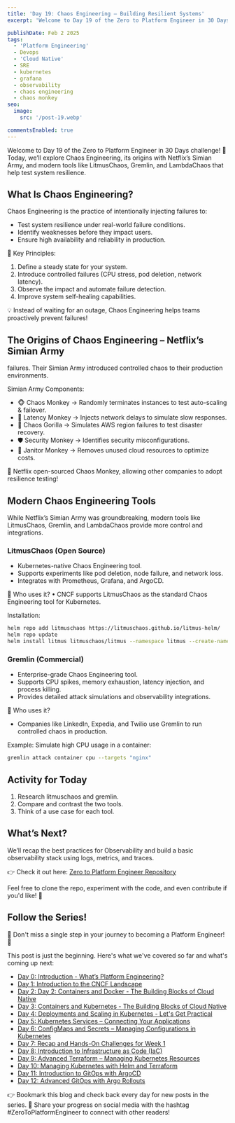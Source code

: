 ```yaml
---
title: 'Day 19: Chaos Engineering – Building Resilient Systems'
excerpt: 'Welcome to Day 19 of the Zero to Platform Engineer in 30 Days challenge! 🚀 Today, we’ll explore Chaos Engineering, its origins with Netflix’s Simian Army, and modern tools like LitmusChaos, Gremlin, and LambdaChaos that help test system resilience.'

publishDate: Feb 2 2025
tags:
  - 'Platform Engineering'
  - Devops
  - 'Cloud Native'
  - SRE
  - kubernetes
  - grafana
  - observability
  - chaos engineering
  - chaos monkey
seo:
  image:
    src: '/post-19.webp'

commentsEnabled: true
---
```


Welcome to Day 19 of the Zero to Platform Engineer in 30 Days challenge! 🚀 Today, we’ll explore Chaos Engineering, its origins with Netflix’s Simian Army, and modern tools like LitmusChaos, Gremlin, and LambdaChaos that help test system resilience.

## What Is Chaos Engineering?

Chaos Engineering is the practice of intentionally injecting failures to:

- Test system resilience under real-world failure conditions.
- Identify weaknesses before they impact users.
- Ensure high availability and reliability in production.

🎯 Key Principles:

1. Define a steady state for your system.
2. Introduce controlled failures (CPU stress, pod deletion, network latency).
3. Observe the impact and automate failure detection.
4. Improve system self-healing capabilities.

💡 Instead of waiting for an outage, Chaos Engineering helps teams proactively prevent failures!

## The Origins of Chaos Engineering – Netflix’s Simian Army

failures. Their Simian Army introduced controlled chaos to their production environments.

Simian Army Components:

- 🐵 Chaos Monkey → Randomly terminates instances to test auto-scaling & failover.
- 🐢 Latency Monkey → Injects network delays to simulate slow responses.
- 🦍 Chaos Gorilla → Simulates AWS region failures to test disaster recovery.
- 🛡️ Security Monkey → Identifies security misconfigurations.
- 🧹 Janitor Monkey → Removes unused cloud resources to optimize costs.

📌 Netflix open-sourced Chaos Monkey, allowing other companies to adopt resilience testing!

## Modern Chaos Engineering Tools

While Netflix’s Simian Army was groundbreaking, modern tools like LitmusChaos, Gremlin, and LambdaChaos provide more control and integrations.

### LitmusChaos (Open Source)

- Kubernetes-native Chaos Engineering tool.
- Supports experiments like pod deletion, node failure, and network loss.
- Integrates with Prometheus, Grafana, and ArgoCD.

📌 Who uses it?
• CNCF supports LitmusChaos as the standard Chaos Engineering tool for Kubernetes.

Installation:

```bash
helm repo add litmuschaos https://litmuschaos.github.io/litmus-helm/
helm repo update
helm install litmus litmuschaos/litmus --namespace litmus --create-namespace
```

### Gremlin (Commercial)

- Enterprise-grade Chaos Engineering tool.
- Supports CPU spikes, memory exhaustion, latency injection, and process killing.
- Provides detailed attack simulations and observability integrations.

📌 Who uses it?

- Companies like LinkedIn, Expedia, and Twilio use Gremlin to run controlled chaos in production.

Example: Simulate high CPU usage in a container:

```bash
gremlin attack container cpu --targets "nginx"
```

## Activity for Today

1. Research litmuschaos and gremlin.
2. Compare and contrast the two tools.
3. Think of a use case for each tool.

## What’s Next?

We’ll recap the best practices for Observability and build a basic observability stack using logs, metrics, and traces.

👉 Check it out here: [Zero to Platform Engineer Repository](https://github.com/parraletz/zero-to-platform-engineer)

Feel free to clone the repo, experiment with the code, and even contribute if you'd like! 🚀

## Follow the Series!

🎉 Don't miss a single step in your journey to becoming a Platform Engineer! 🎉

This post is just the beginning. Here's what we've covered so far and what's coming up next:

- [Day 0: Introduction - What’s Platform Engineering?](https://parraletz.space/blog/00-0-to-platform-eng-intro/)
- [Day 1: Introduction to the CNCF Landscape](https://parraletz.space/blog/01-0-to-platform-eng-day1/)
- [Day 2: Day 2: Containers and Docker - The Building Blocks of Cloud Native](https://parraletz.space/blog/02-0-to-platform-eng-day2/)
- [Day 3: Containers and Kubernetes - The Building Blocks of Cloud Native](https://parraletz.space/blog/03-0-to-platform-eng-day3/)
- [Day 4: Deployments and Scaling in Kubernetes - Let's Get Practical](https://parraletz.space/blog/03-0-to-platform-eng-day3/)
- [Day 5: Kubernetes Services – Connecting Your Applications](https://parraletz.space/blog/05-0-to-platform-eng-day5/)
- [Day 6: ConfigMaps and Secrets – Managing Configurations in Kubernetes](https://parraletz.space/blog/06-0-to-platform-eng-day6/)
- [Day 7: Recap and Hands-On Challenges for Week 1](https://parraletz.space/blog/07-0-to-platform-eng-day7/)
- [Day 8: Introduction to Infrastructure as Code (IaC)](https://parraletz.space/blog/08-0-to-platform-eng-day8/)
- [Day 9: Advanced Terraform – Managing Kubernetes Resources](https://parraletz.space/blog/09-0-to-platform-eng-day9/)
- [Day 10: Managing Kubernetes with Helm and Terraform](https://parraletz.space/blog/10-0-to-platform-eng-day10/)
- [Day 11: Introduction to GitOps with ArgoCD](https://parraletz.space/blog/11-0-to-platform-eng-day11/)
- [Day 12: Advanced GitOps with Argo Rollouts](https://parraletz.space/blog/12-0-to-platform-eng-day12/)

👉 Bookmark this blog and check back every day for new posts in the series.
📣 Share your progress on social media with the hashtag #ZeroToPlatformEngineer to connect with other readers!
